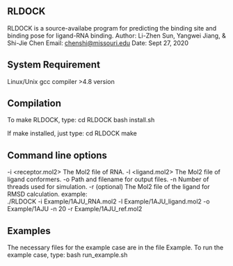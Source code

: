 RLDOCK
-----------------
RLDOCK is a source-availabe program for predicting the binding site and binding pose for ligand-RNA binding. 
Author: Li-Zhen Sun, Yangwei Jiang, & Shi-Jie Chen Email: chenshi@missouri.edu Date: Sept 27, 2020

System Requirement
------------------

 Linux/Unix
 gcc compiler >4.8 version 
 
Compilation
----------------- 
To make RLDOCK, type:
 cd RLDOCK
 bash install.sh

If make installed, just type:
 cd RLDOCK
 make

Command line options
----------------- 
-i <receptor.mol2>
    The Mol2 file of RNA.
-l <ligand.mol2>
    The Mol2 file of ligand conformers.
-o <output prefix>
    Path and filename for output files.
-n <thread number>
    Number of threads used for simulation.
-r <reference ligand file>(optional)
    The Mol2 file of the ligand for RMSD calculation.
  example:    
  ./RLDOCK -i Example/1AJU_RNA.mol2 -l Example/1AJU_ligand.mol2 -o Example/1AJU -n 20 -r Example/1AJU_ref.mol2    

Examples
-----------------
The necessary files for the example case are in the file Example.
To run the example case, type:
  bash run_example.sh
